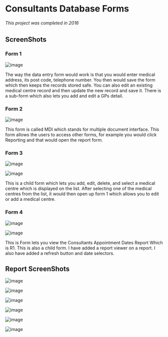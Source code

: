 # Consultants Database Forms

###### This project was completed in 2016

## ScreenShots

### Form 1

![image](https://user-images.githubusercontent.com/15992710/40622415-7068715c-6299-11e8-919f-df1bb7cd6b4c.png)

The way the data entry form would work is that you would enter medical address, its post code, telephone number. 
You then would save the form which then keeps the records stored safe. 
You can also edit an existing medical centre record and then update the new record and save it. 
There is a sub-form which also lets you add and edit a GPs detail. 

### Form 2

![image](https://user-images.githubusercontent.com/15992710/40622451-aceee0c0-6299-11e8-8089-c8ffc8f95acb.png)

This form is called MDI which stands for multiple document interface. This form allows the users to access other forms, for example you would click Reporting and that would open the report form. 

### Form 3

![image](https://user-images.githubusercontent.com/15992710/40622469-c1f7282e-6299-11e8-9137-36226ef4772d.png)

![image](https://user-images.githubusercontent.com/15992710/40622518-f312d034-6299-11e8-9d50-514eaeaa4b0f.png)

This is a child form which lets you add, edit, delete, and select a medical centre which is displayed on the list. After selecting one of the medical centres from the list, it would then open up form 1 which allows you to edit or add a medical centre. 

### Form 4

![image](https://user-images.githubusercontent.com/15992710/40622550-15732dfe-629a-11e8-8606-9a482afb5bd5.png)

![image](https://user-images.githubusercontent.com/15992710/40622555-1d7788ba-629a-11e8-94da-909c8ffa741c.png)

This is Form lets you view the Consultants Appointment Dates Report Which is R1. This is also a child form. I have added a report viewer on a report. I also have added a refresh button and date selectors. 

## Report ScreenShots

![image](https://user-images.githubusercontent.com/15992710/40622671-9a08074c-629a-11e8-98e6-a27f3ee14288.png)

![image](https://user-images.githubusercontent.com/15992710/40622677-9daf3e6a-629a-11e8-84c9-d94f6b93009c.png)

![image](https://user-images.githubusercontent.com/15992710/40622680-a0ee6d62-629a-11e8-9226-f9006c2dd749.png)

![image](https://user-images.githubusercontent.com/15992710/40622688-a48a409a-629a-11e8-8b6b-771ee343907c.png)

![image](https://user-images.githubusercontent.com/15992710/40622691-a7ba21e0-629a-11e8-8dd4-4e940f6d906c.png)

![image](https://user-images.githubusercontent.com/15992710/40622731-e15146e0-629a-11e8-8280-e06d7dcc028e.png)


